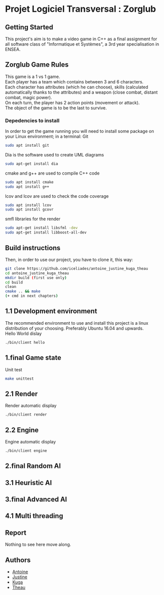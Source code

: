 # Projet Logiciel Transversal : Zorglub

## Getting Started

This project's aim is to make a video game in C++ as a final assignment for all software class of "Informatique et Systèmes", a 3rd year specialisation in ENSEA.

## Zorglub Game Rules

This game is a 1 vs 1 game.  
Each player has a team which contains between 3 and 6 characters.  
Each character has attributes (which he can choose), skills (calculated automatically thanks to the attributes) and a weapon (close combat, distant combat, magic power).  
On each turn, the player has 2 action points (movement or attack).  
The object of the game is to be the last to survive.

### Depedencies to install
In order to get the game running  you will need to install some package on your Linux environment; in a terminal:
Git 
```bash
sudo apt install git
```
Dia is the software used to create UML diagrams

```bash
sudo apt-get install dia
```
cmake and g++ are used to compile C++ code

```bash
sudo apt install cmake
sudo apt install g++
```
lcov and lcov are used to check the code coverage
```bash
sudo apt install lcov
sudo apt install gcovr
```
smfl libraries for the render
```bash
sudo apt-get install libsfml -dev
sudo apt-get install libboost-all-dev
```

## Build instructions
Then, in order to use our project, you have to clone it, this way:

```bash
git clone https://github.com/iceliades/antoine_justine_kuga_theau
cd antoine_justine_kuga_theau
mkdir build (first use only)
cd build
clean
cmake .. && make
(+ cmd in next chapters)
```

## 1.1 Development environment
The recommended environment to use and install this project is a linux distribution of your choosing. Preferably Ubuntu 16.04 and upwards.  
Hello World dislay
```bash
./bin/client hello
```
## 1.final Game state
Unit test
```bash
make unittest
```
## 2.1 Render
Render automatic display
```bash
./bin/client render
```

## 2.2 Engine
Engine automatic display
```bash
./bin/client engine
```
## 2.final Random AI

## 3.1 Heuristic AI

## 3.final Advanced AI

## 4.1 Multi threading

## Report

Nothing to see here move along.

## Authors

* [Antoine](www.linkedin.com/in/antoine-montmaur-918936175)
* [Justine](www.linkedin.com/in/justine-charlet-0512 )
* [Kuga](https://github.com/Kuga23/)
* [Theau](https://github.com/iceliades/)


